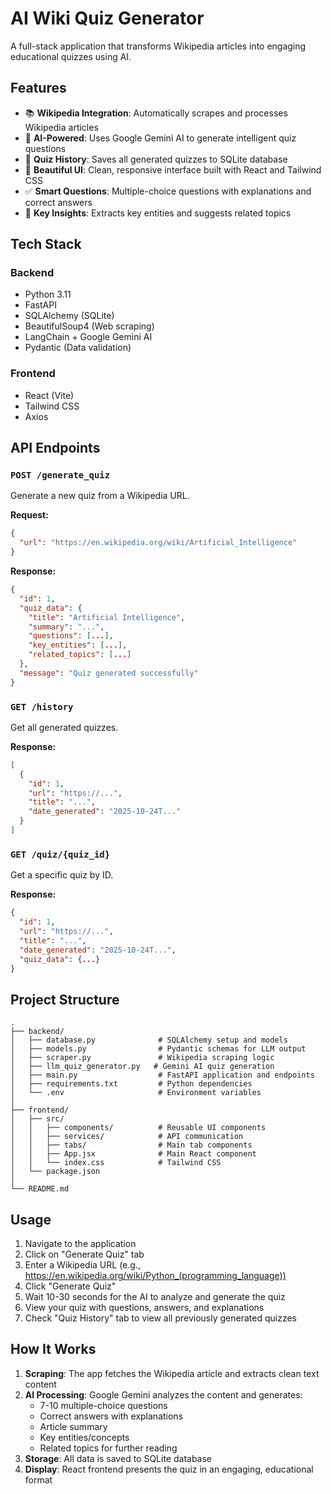 # AI Wiki Quiz Generator

A full-stack application that transforms Wikipedia articles into engaging educational quizzes using AI.

## Features

- 📚 **Wikipedia Integration**: Automatically scrapes and processes Wikipedia articles
- 🤖 **AI-Powered**: Uses Google Gemini AI to generate intelligent quiz questions
- 💾 **Quiz History**: Saves all generated quizzes to SQLite database
- 🎨 **Beautiful UI**: Clean, responsive interface built with React and Tailwind CSS
- ✅ **Smart Questions**: Multiple-choice questions with explanations and correct answers
- 🔑 **Key Insights**: Extracts key entities and suggests related topics

## Tech Stack

### Backend
- Python 3.11
- FastAPI
- SQLAlchemy (SQLite)
- BeautifulSoup4 (Web scraping)
- LangChain + Google Gemini AI
- Pydantic (Data validation)

### Frontend
- React (Vite)
- Tailwind CSS
- Axios

## API Endpoints

### `POST /generate_quiz`
Generate a new quiz from a Wikipedia URL.

**Request:**
```json
{
  "url": "https://en.wikipedia.org/wiki/Artificial_Intelligence"
}
```

**Response:**
```json
{
  "id": 1,
  "quiz_data": {
    "title": "Artificial Intelligence",
    "summary": "...",
    "questions": [...],
    "key_entities": [...],
    "related_topics": [...]
  },
  "message": "Quiz generated successfully"
}
```

### `GET /history`
Get all generated quizzes.

**Response:**
```json
[
  {
    "id": 1,
    "url": "https://...",
    "title": "...",
    "date_generated": "2025-10-24T..."
  }
]
```

### `GET /quiz/{quiz_id}`
Get a specific quiz by ID.

**Response:**
```json
{
  "id": 1,
  "url": "https://...",
  "title": "...",
  "date_generated": "2025-10-24T...",
  "quiz_data": {...}
}
```

## Project Structure

```
.
├── backend/
│   ├── database.py              # SQLAlchemy setup and models
│   ├── models.py                # Pydantic schemas for LLM output
│   ├── scraper.py               # Wikipedia scraping logic
│   ├── llm_quiz_generator.py   # Gemini AI quiz generation
│   ├── main.py                  # FastAPI application and endpoints
│   ├── requirements.txt         # Python dependencies
│   └── .env                     # Environment variables
│
├── frontend/
│   ├── src/
│   │   ├── components/          # Reusable UI components
│   │   ├── services/            # API communication
│   │   ├── tabs/                # Main tab components
│   │   ├── App.jsx              # Main React component
│   │   └── index.css            # Tailwind CSS
│   └── package.json
│
└── README.md
```

## Usage

1. Navigate to the application
2. Click on "Generate Quiz" tab
3. Enter a Wikipedia URL (e.g., https://en.wikipedia.org/wiki/Python_(programming_language))
4. Click "Generate Quiz"
5. Wait 10-30 seconds for the AI to analyze and generate the quiz
6. View your quiz with questions, answers, and explanations
7. Check "Quiz History" tab to view all previously generated quizzes

## How It Works

1. **Scraping**: The app fetches the Wikipedia article and extracts clean text content
2. **AI Processing**: Google Gemini analyzes the content and generates:
   - 7-10 multiple-choice questions
   - Correct answers with explanations
   - Article summary
   - Key entities/concepts
   - Related topics for further reading
3. **Storage**: All data is saved to SQLite database
4. **Display**: React frontend presents the quiz in an engaging, educational format

